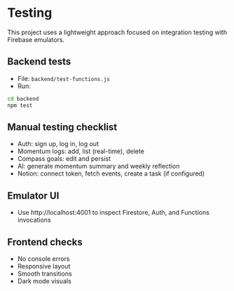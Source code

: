 # Testing

This project uses a lightweight approach focused on integration testing with Firebase emulators.

## Backend tests
- File: `backend/test-functions.js`
- Run:
```bash
cd backend
npm test
```

## Manual testing checklist
- Auth: sign up, log in, log out
- Momentum logs: add, list (real-time), delete
- Compass goals: edit and persist
- AI: generate momentum summary and weekly reflection
- Notion: connect token, fetch events, create a task (if configured)

## Emulator UI
- Use http://localhost:4001 to inspect Firestore, Auth, and Functions invocations

## Frontend checks
- No console errors
- Responsive layout
- Smooth transitions
- Dark mode visuals
